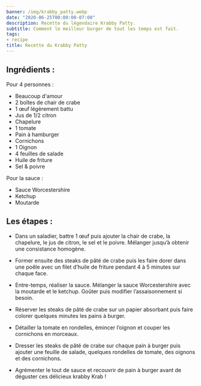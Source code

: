 ```yaml
---
banner: /img/krabby_patty.webp
date: "2020-06-25T00:00:00-07:00"
description: Recette du légendaire Krabby Patty.
subtitle: Comment le meilleur burger de tout les temps est fait.
tags:
- recipe
title: Recette du Krabby Patty
---
```


## Ingrédients :

Pour 4 personnes :
- Beaucoup d'amour
- 2 boîtes de chair de crabe
- 1 œuf légèrement battu
- Jus de 1/2 citron
- Chapelure
- 1 tomate
- Pain à hamburger
- Cornichons
- 1 Oignon
- 4 feuilles de salade
- Huile de friture
- Sel & poivre

Pour la sauce :
- Sauce Worcestershire
- Ketchup
- Moutarde

## Les étapes :

- Dans un saladier, battre 1 œuf puis ajouter la chair de crabe, la chapelure, le jus de citron, le sel et le poivre. Mélanger jusqu’à obtenir une consistance homogène.

- Former ensuite des steaks de pâté de crabe puis les faire dorer dans une poêle avec un filet d’huile de friture pendant 4 à 5 minutes sur chaque face.

- Entre-temps, réaliser la sauce. Mélanger la sauce Worcestershire avec la moutarde et le ketchup. Goûter puis modifier l’assaisonnement si besoin.

- Réserver les steaks de pâté de crabe sur un papier absorbant puis faire colorer quelques minutes les pains à burger.

- Détailler la tomate en rondelles, émincer l’oignon et couper les cornichons en morceaux.

- Dresser les steaks de pâté de crabe sur chaque pain à burger puis ajouter une feuille de salade, quelques rondelles de tomate, des oignons et des cornichons.

- Agrémenter le tout de sauce et recouvrir de pain à burger avant de déguster ces délicieux krabby Krab !

